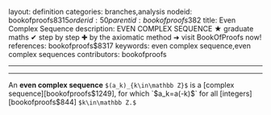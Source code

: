 layout: definition
categories: branches,analysis
nodeid: bookofproofs$8315
orderid: 50
parentid: bookofproofs$382
title: Even Complex Sequence
description: EVEN COMPLEX SEQUENCE &#9733; graduate maths &#10004; step by step &#10010; by the axiomatic method &#10140; visit BookOfProofs now!
references: bookofproofs$8317
keywords: even complex sequence,even complex sequences
contributors: bookofproofs

---


---

An **even complex sequence** `$(a_k)_{k\in\mathbb Z}$` is a [complex sequence][bookofproofs$1249], for which `$a_k=a(-k)$` for all [integers][bookofproofs$844] `$k\in\mathbb Z.$`
